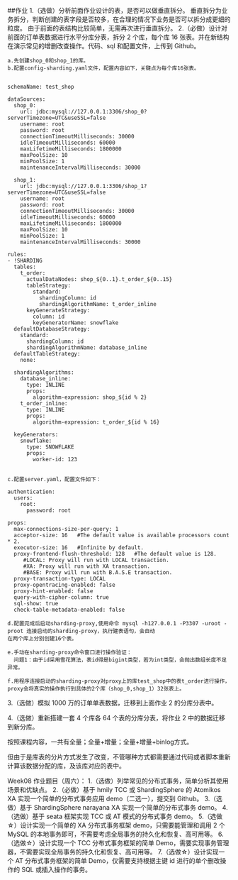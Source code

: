 ##作业
1.（选做）分析前面作业设计的表，是否可以做垂直拆分。
垂直拆分为业务拆分，判断创建的表字段是否较多，在合理的情况下业务是否可以拆分成更细的粒度。
由于前面的表结构比较简单，无需再次进行垂直拆分。
2.（必做）设计对前面的订单表数据进行水平分库分表，拆分 2 个库，每个库 16 张表。并在新结构在演示常见的增删改查操作。代码、sql 和配置文件，上传到 Github。
    
    a.先创建shop_0和shop_1的库。
    b.配置config-sharding.yaml文件，配置内容如下，关键点为每个库16张表。
    
    
    schemaName: test_shop
    
    dataSources:
      shop_0:
        url: jdbc:mysql://127.0.0.1:3306/shop_0?serverTimezone=UTC&useSSL=false
        username: root
        password: root
        connectionTimeoutMilliseconds: 30000
        idleTimeoutMilliseconds: 60000
        maxLifetimeMilliseconds: 1800000
        maxPoolSize: 10
        minPoolSize: 1
        maintenanceIntervalMilliseconds: 30000
        
      shop_1:
        url: jdbc:mysql://127.0.0.1:3306/shop_1?serverTimezone=UTC&useSSL=false
        username: root
        password: root
        connectionTimeoutMilliseconds: 30000
        idleTimeoutMilliseconds: 60000
        maxLifetimeMilliseconds: 1800000
        maxPoolSize: 10
        minPoolSize: 1
        maintenanceIntervalMilliseconds: 30000
    
    rules:
    - !SHARDING
      tables:
        t_order:
          actualDataNodes: shop_${0..1}.t_order_${0..15}
          tableStrategy:
            standard:
              shardingColumn: id
              shardingAlgorithmName: t_order_inline
          keyGenerateStrategy:
            column: id
            keyGeneratorName: snowflake
      defaultDatabaseStrategy:
        standard:
          shardingColumn: id
          shardingAlgorithmName: database_inline
      defaultTableStrategy:
        none:
      
      shardingAlgorithms:
        database_inline:
          type: INLINE
          props:
            algorithm-expression: shop_${id % 2}
        t_order_inline:
          type: INLINE
          props:
            algorithm-expression: t_order_${id % 16}
      
      keyGenerators:
        snowflake:
          type: SNOWFLAKE
          props:
            worker-id: 123


    c.配置server.yaml，配置文件如下：
    
    authentication:
      users:
        root:
          password: root
    
    props:
      max-connections-size-per-query: 1
      acceptor-size: 16   #The default value is available processors count * 2.
      executor-size: 16   #Infinite by default.
      proxy-frontend-flush-threshold: 128   #The default value is 128.
         #LOCAL: Proxy will run with LOCAL transaction.
         #XA: Proxy will run with XA transaction.
         #BASE: Proxy will run with B.A.S.E transaction.
      proxy-transaction-type: LOCAL
      proxy-opentracing-enabled: false
      proxy-hint-enabled: false
      query-with-cipher-column: true
      sql-show: true
      check-table-metadata-enabled: false
    
    d.配置完成后启动sharding-proxy,使用命令 mysql -h127.0.0.1 -P3307 -uroot -proot 连接启动的sharding-proxy，执行建表语句，会自动
    在两个库上分别创建16个表。
    
    e.手动在sharding-proxy命令窗口进行操作验证：
      问题1：由于id采用雪花算法，表id得是bigint类型，若为int类型，会抛出数组长度不足异常。
    
    f.用程序连接启动的sharding-proxy对proxy上的库test_shop中的表t_order进行操作，proxy会将真实的操作执行到具体的2个库（shop_0,shop_1）32张表上。
    
3.（选做）模拟 1000 万的订单单表数据，迁移到上面作业 2 的分库分表中。
    
    

4.（选做）重新搭建一套 4 个库各 64 个表的分库分表，将作业 2 中的数据迁移到新分库。
    
  按照课程内容，一共有全量；全量+增量；全量+增量+binlog方式。
  
  但由于是库表的分片方式发生了改变，不管哪种方式都需要通过代码或者脚本重新计算该数据分配的库，及该库对应的表中。

Week08 作业题目（周六）：
1.（选做）列举常见的分布式事务，简单分析其使用场景和优缺点。
2.（必做）基于 hmily TCC 或 ShardingSphere 的 Atomikos XA 实现一个简单的分布式事务应用 demo（二选一），提交到 Github。
3.（选做）基于 ShardingSphere narayana XA 实现一个简单的分布式事务 demo。
4.（选做）基于 seata 框架实现 TCC 或 AT 模式的分布式事务 demo。
5.（选做☆）设计实现一个简单的 XA 分布式事务框架 demo，只需要能管理和调用 2 个 MySQL 的本地事务即可，不需要考虑全局事务的持久化和恢复、高可用等。
6.（选做☆）设计实现一个 TCC 分布式事务框架的简单 Demo，需要实现事务管理器，不需要实现全局事务的持久化和恢复、高可用等。
7.（选做☆）设计实现一个 AT 分布式事务框架的简单 Demo，仅需要支持根据主键 id 进行的单个删改操作的 SQL 或插入操作的事务。